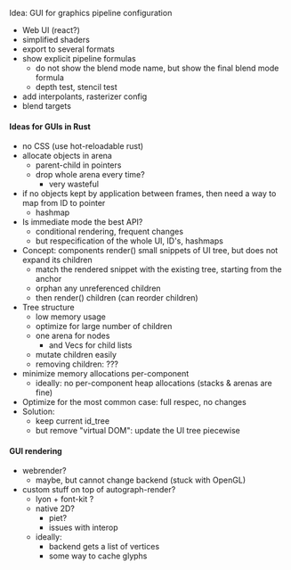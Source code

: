 Idea: GUI for graphics pipeline configuration

- Web UI (react?)
- simplified shaders
- export to several formats
- show explicit pipeline formulas
	- do not show the blend mode name, but show the final blend mode formula
	- depth test, stencil test
- add interpolants, rasterizer config
- blend targets

#### Ideas for GUIs in Rust
- no CSS (use hot-reloadable rust)
- allocate objects in arena
    - parent-child in pointers
    - drop whole arena every time?
        - very wasteful
- if no objects kept by application between frames, then need a way to map from ID to pointer
    - hashmap
- Is immediate mode the best API?
    - conditional rendering, frequent changes
    - but respecification of the whole UI, ID's, hashmaps
- Concept: components render() small snippets of UI tree, but does not expand its children
    - match the rendered snippet with the existing tree, starting from the anchor
    - orphan any unreferenced children
    - then render() children (can reorder children)
- Tree structure
    - low memory usage
    - optimize for large number of children
    - one arena for nodes
        - and Vecs for child lists
    - mutate children easily
    - removing children: ???
- minimize memory allocations per-component
    - ideally: no per-component heap allocations (stacks & arenas are fine)
- Optimize for the most common case: full respec, no changes
- Solution:
    - keep current id_tree
    - but remove "virtual DOM": update the UI tree piecewise

#### GUI rendering
- webrender?
    - maybe, but cannot change backend (stuck with OpenGL)
- custom stuff on top of autograph-render?
    - lyon + font-kit ?
    - native 2D?
        - piet?
        - issues with interop
    - ideally: 
        - backend gets a list of vertices
        - some way to cache glyphs